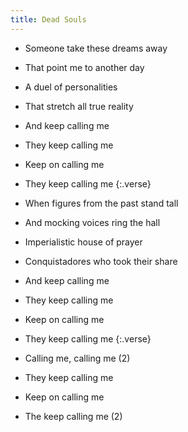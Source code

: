 ```yaml
---
title: Dead Souls
---
```


- Someone take these dreams away
- That point me to another day
- A duel of personalities
- That stretch all true reality
- And keep calling me
- They keep calling me
- Keep on calling me
- They keep calling me
{:.verse}

- When figures from the past stand tall
- And mocking voices ring the hall
- Imperialistic house of prayer
- Conquistadores who took
their share
- And keep calling me
- They keep calling me
- Keep on calling me
- They keep calling me
{:.verse}

- Calling me, calling me (2)
- They keep calling me
- Keep on calling me
- The keep calling me (2)



